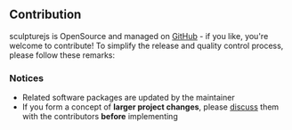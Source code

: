 Contribution
------------

sculpturejs is OpenSource and managed on [GitHub](https://github.com/) - if you like, you're welcome to contribute!
To simplify the release and quality control process, please follow these remarks:

### Notices ###
* Related software packages are updated by the maintainer
* If you form a concept of **larger project changes**, please [discuss]() them with the contributors **before** implementing